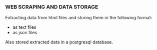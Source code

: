 ### WEB SCRAPING AND DATA STORAGE

Extracting data from html files and storing them in the following format:
- as text files 
- as json files

Also stored extracted data in a postgresql database.